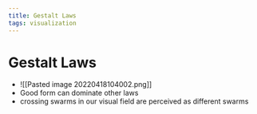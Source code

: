 ```yaml
---
title: Gestalt Laws
tags: visualization
---
```


# Gestalt Laws
- ![[Pasted image 20220418104002.png]]
- Good form can dominate other laws
- crossing swarms in our visual field are perceived as different swarms






































